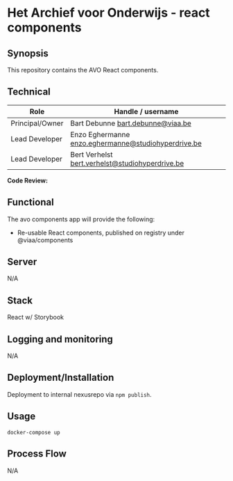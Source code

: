 # Het Archief voor Onderwijs - react components

## Synopsis

This repository contains the AVO React components.

## Technical

|Role              | Handle / username|
| -------------    |--------------| 
|Principal/Owner   | Bart Debunne <bart.debunne@viaa.be>  | 
|Lead Developer    | Enzo Eghermanne <enzo.eghermanne@studiohyperdrive.be> |
|Lead Developer    | Bert Verhelst <bert.verhelst@studiohyperdrive.be> |

**Code Review:**

## Functional

The avo components app will provide the following:
* Re-usable React components, published on registry under @viaa/components

## Server

N/A

## Stack

React w/ Storybook

## Logging and monitoring

N/A

## Deployment/Installation

Deployment to internal nexusrepo via `npm publish`.

## Usage

`docker-compose up`

## Process Flow

N/A
